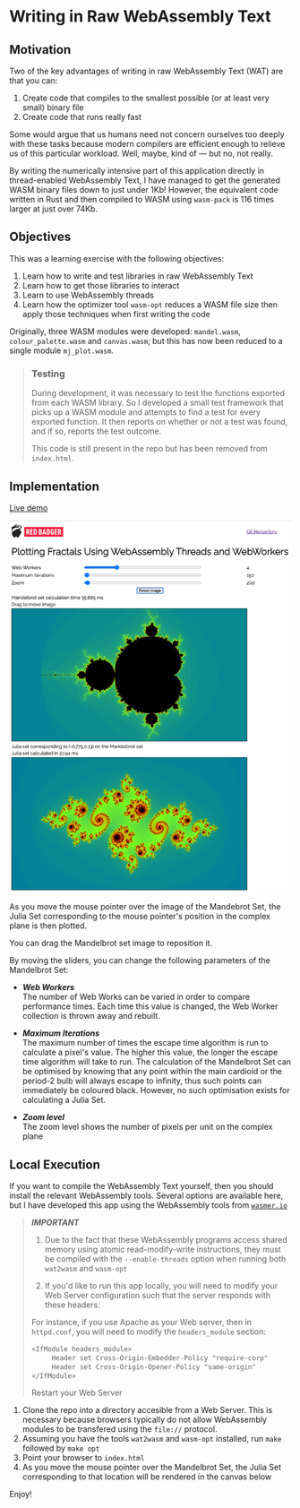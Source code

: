 # Writing in Raw WebAssembly Text

## Motivation

Two of the key advantages of writing in raw WebAssembly Text (WAT) are that you can:

1. Create code that compiles to the smallest possible (or at least very small) binary file
1. Create code that runs really fast

Some would argue that us humans need not concern ourselves too deeply with these tasks because modern compilers are efficient enough to relieve us of this particular workload.
Well, maybe, kind of &mdash; but no, not really.

By writing the numerically intensive part of this application directly in thread-enabled WebAssembly Text, I have managed to get the generated WASM binary files down to just under 1Kb!
However, the equivalent code written in Rust and then compiled to WASM using `wasm-pack` is 116 times larger at just over 74Kb.

## Objectives

This was a learning exercise with the following objectives:

1. Learn how to write and test libraries in raw WebAssembly Text
1. Learn how to get those libraries to interact
1. Learn to use WebAssembly threads
1. Learn how the optimizer tool `wasm-opt` reduces a WASM file size then apply those techniques when first writing the code

Originally, three WASM modules were developed: `mandel.wasm`, `colour_palette.wasm` and `canvas.wasm`; but this has now been reduced to a single module `mj_plot.wasm`.

> ### Testing
> 
> During development, it was necessary to test the functions exported from each WASM library.
> So I developed a small test framework that picks up a WASM module and attempts to find a test for every exported function.
> It then reports on whether or not a test was found, and if so, reports the test outcome.
> 
> This code is still present in the repo but has been removed from `index.html`.

## Implementation

[Live demo](https://raw-wasm.pages.dev/)

![./Screenshot.png](./Screenshot.png)

As you move the mouse pointer over the image of the Mandebrot Set, the Julia Set corresponding to the mouse pointer's position in the complex plane is then plotted.

You can drag the Mandelbrot set image to reposition it.

By moving the sliders, you can change the following parameters of the Mandelbrot Set:

* ***Web Workers***  
   The number of Web Works can be varied in order to compare performance times.
   Each time this value is changed, the Web Worker collection is thrown away and rebuilt.

* ***Maximum Iterations***  
   The maximum number of times the escape time algorithm is run to calculate a pixel's value.
   The higher this value, the longer the escape time algorithm will take to run.
   The calculation of the Mandelbrot Set can be optimised by knowing that any point within the main cardioid or the period-2 bulb will always escape to infinity, thus such points can immediately be coloured black.
   However, no such optimisation exists for calculating a Julia Set.

* ***Zoom level***  
   The zoom level shows the number of pixels per unit on the complex plane

## Local Execution

If you want to compile the WebAssembly Text yourself, then you should install the relevant WebAssembly tools.
Several options are available here, but I have developed this app using the WebAssembly tools from [`wasmer.io`](https://docs.wasmer.io/ecosystem/wasmer/getting-started)

> ***IMPORTANT***
> 
> 1. Due to the fact that these WebAssembly programs access shared memory using atomic read-modify-write instructions, they must be compiled with the `--enable-threads` option when running both `wat2wasm` and `wasm-opt`
> 
> 1. If you'd like to run this app locally, you will need to modify your Web Server configuration such that the server responds with these headers:
>
>   For instance, if you use Apache as your Web server, then in `httpd.conf`, you will need to modify the `headers_module` section:
> 
>  ```
>  <IfModule headers_module>
>       Header set Cross-Origin-Embedder-Policy "require-corp"
>       Header set Cross-Origin-Opener-Policy "same-origin"
>  </IfModule>
>  ```
> 
>   Restart your Web Server


1. Clone the repo into a directory accesible from a Web Server.
This is necessary because browsers typically do not allow WebAssembly modules to be transfered using the `file://` protocol.
1. Assuming you have the tools `wat2wasm` and `wasm-opt` installed, run `make` followed by `make opt`
1. Point your browser to `index.html`
1. As you move the mouse pointer over the Mandelbrot Set, the Julia Set corresponding to that location will be rendered in the canvas below

Enjoy!
